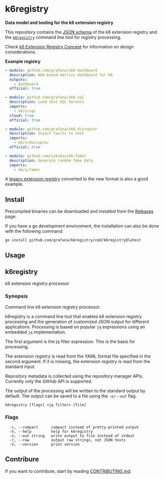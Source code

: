 <h1 name="title">k6registry</h1>

**Data model and tooling for the k6 extension registry**

This repository contains the [JSON schema](docs/registry.schema.json) of the k6 extension registry and the [`k6registry`](#k6registry) command line tool for registry processing.

Check [k6 Extension Registry Concept](docs/registry.md) for information on design considerations.

**Example registry**

```yaml file=docs/example.yaml
- module: github.com/grafana/xk6-dashboard
  description: Web-based metrics dashboard for k6
  outputs:
    - dashboard
  official: true

- module: github.com/grafana/xk6-sql
  description: Load test SQL Servers
  imports:
    - k6/x/sql
  cloud: true
  official: true

- module: github.com/grafana/xk6-disruptor
  description: Inject faults to test
  imports:
    - k6/x/disruptor
  official: true

- module: github.com/szkiba/xk6-faker
  description: Generate random fake data
  imports:
    - k6/x/faker
```

A [legacy extension registry](docs/legacy.yaml) converted to the new format is also a good example.

## Install

Precompiled binaries can be downloaded and installed from the [Releases](https://github.com/grafana/k6registry/releases) page.

If you have a go development environment, the installation can also be done with the following command:

```
go install github.com/grafana/k6registry/cmd/k6registry@latest
```

## Usage

<!-- #region cli -->
## k6registry

k6 extension registry processor

### Synopsis

Command line k6 extension registry processor.

k6registry is a command line tool that enables k6 extension registry processing and the generation of customized JSON output for different applications. Processing is based on popular `jq` expressions using an embedded `jq` implementation.

The first argument is the jq filter expression. This is the basis for processing.

The extension registry is read from the YAML format file specified in the second argument. If it is missing, the extension registry is read from the standard input.

Repository metadata is collected using the repository manager APIs. Currently only the GitHub API is supported.

The output of the processing will be written to the standard output by default. The output can be saved to a file using the `-o/--out` flag.


```
k6registry [flags] <jq filter> [file]
```

### Flags

```
  -c, --compact      compact instead of pretty-printed output
  -h, --help         help for k6registry
  -o, --out string   write output to file instead of stdout
  -r, --raw          output raw strings, not JSON texts
  -V, --version      print version
```

<!-- #endregion cli -->

## Contribure 

If you want to contribute, start by reading [CONTRIBUTING.md](CONTRIBUTING.md).
